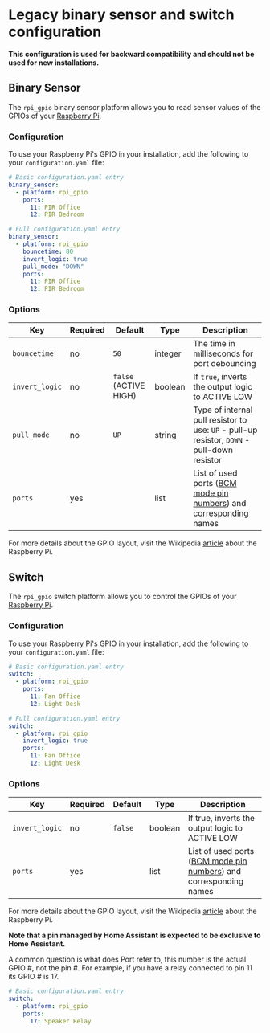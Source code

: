 # Legacy binary sensor and switch configuration

**This configuration is used for backward compatibility and should not be used for new installations.**

## Binary Sensor

The `rpi_gpio` binary sensor platform allows you to read sensor values of the GPIOs of your [Raspberry Pi](https://www.raspberrypi.org/).

### Configuration

To use your Raspberry Pi's GPIO in your installation, add the following to your `configuration.yaml` file:

```yaml
# Basic configuration.yaml entry
binary_sensor:
  - platform: rpi_gpio
    ports:
      11: PIR Office
      12: PIR Bedroom
```

```yaml
# Full configuration.yaml entry
binary_sensor:
  - platform: rpi_gpio
    bouncetime: 80
    invert_logic: true
    pull_mode: "DOWN"
    ports:
      11: PIR Office
      12: PIR Bedroom
```

### Options

| Key            | Required | Default               | Type    | Description                                                                |
| -------------- | -------- | --------------------- | --------|------------------------------------------------------------------ |
| `bouncetime`   | no       | `50`                  | integer | The time in milliseconds for port debouncing                                                |
| `invert_logic` | no       | `false` (ACTIVE HIGH) | boolean | If `true`, inverts the output logic to ACTIVE LOW                                           |
| `pull_mode`    | no       | `UP`                  | string  | Type of internal pull resistor to use: `UP` - pull-up resistor, `DOWN` - pull-down resistor |
| `ports`        | yes      |                       | list    | List of used ports ([BCM mode pin numbers](https://pinout.xyz/resources/raspberry-pi-pinout.png)) and corresponding names |

For more details about the GPIO layout, visit the Wikipedia [article](https://en.wikipedia.org/wiki/Raspberry_Pi#General_purpose_input-output_(GPIO)_connector) about the Raspberry Pi.

## Switch

The `rpi_gpio` switch platform allows you to control the GPIOs of your [Raspberry Pi](https://www.raspberrypi.org/).

### Configuration

To use your Raspberry Pi's GPIO in your installation, add the following to your `configuration.yaml` file:

```yaml
# Basic configuration.yaml entry
switch:
  - platform: rpi_gpio
    ports:
      11: Fan Office
      12: Light Desk
```

```yaml
# Full configuration.yaml entry
switch:
  - platform: rpi_gpio
    invert_logic: true
    ports:
      11: Fan Office
      12: Light Desk
```

### Options

| Key            | Required | Default | Type            | Description                                         |
| -------------- | -------- | ------- | --------------- | --------------------------------------------------- |
| `invert_logic` | no       | `false` | boolean         | If true, inverts the output logic to ACTIVE LOW     |
| `ports`        | yes      |                       | list    | List of used ports ([BCM mode pin numbers](https://pinout.xyz/resources/raspberry-pi-pinout.png)) and corresponding names |

For more details about the GPIO layout, visit the Wikipedia [article](https://en.wikipedia.org/wiki/Raspberry_Pi#General_purpose_input-output_(GPIO)_connector) about the Raspberry Pi.

**Note that a pin managed by Home Assistant is expected to be exclusive to Home Assistant.**

A common question is what does Port refer to, this number is the actual GPIO #, not the pin #.
For example, if you have a relay connected to pin 11 its GPIO # is 17.

```yaml
# Basic configuration.yaml entry
switch:
  - platform: rpi_gpio
    ports:
      17: Speaker Relay
```
